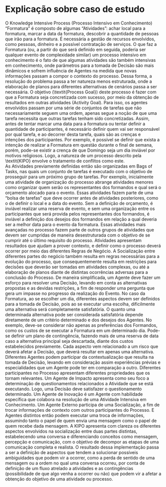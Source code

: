 # Explicação sobre caso de estudo

O Knowledge Intensive Process (Processo Intensivo em Conhecimento) “Formatura” é composto de algumas “Atividades”: achar local para a formatura, marcar a data da formatura, descobrir a quantidade de pessoas que irão para a formatura. É necessária a gestão de recursos envolvidos, como pessoas, dinheiro e a possível contratação de serviços. O que faz a Formatura (ou, a partir do que será definido em seguida, poderia ser qualquer evento de complexidade similar) um processo intensivo em conhecimento é o fato de que algumas atividades são também intensivas em conhecimento, onde parâmetros para a tomada de Decisão são mais dinâmicos e sofrem influência de Agentes na medida que novas informações passam a compor o contexto do processo. Dessa forma, a resolução do problema passa a ter natureza menos estruturada, onde a elaboração de planos para diferentes alternativas de cenários passa a ser necessária. O objetivo (\textit{Process Goal}) deste processo é fazer com que a Formatura seja concretizada com sucesso, por meio da obtenção de resultados em outras atividades (Activity Goal). Para isso, os agentes envolvidos passam por uma série de conjuntos de tarefas que não necessariamente seguem uma ordem, apenas segue a noção de que uma tarefa necessita que outras tarefas tenham sido concretizadas. Assim, antes de tentar marcar uma data para a formatura ou tentar definir a quantidade de participantes, é necessário definir quem vai ser responsável por qual tarefa, e ao decorrer desta tarefa, quais são as crenças e intenções dos participantes. Por exemplo, é possível se definir que exista a intenção de realizar a Formatura em questão durante o final de semana, porém, pode-se existir a crença de que Domingo seja um dia inviável por motivos religiosos. Logo, a natureza de um processo descrito pela \textit{KIPO} envolve o tratamento de conflitos como este.  
As Atividades previamente definidas então são organizadas em Bags of Tasks, nas quais um conjunto de tarefas é executado com o objetivo de prosseguir para um próximo grupo de tarefas. Por exemplo, inicialmente uma atividade de organização do processo abrange atividades menores como organizar quem serão os representantes dos formandos e qual será o orçamento alocado para o evento. Essas atividades fazem parte de uma “bolsa de tarefas” que deve ocorrer antes de atividades posteriores, como o de definir o local e a data do evento. Sem a definição de orçamento, é inviável realizar uma reserva de evento, e sem uma organização entre os participantes que será provida pelos representantes dos formandos, é inviável a definição dos desejos dos formandos em relação a qual deveria ser a melhor data para o evento da formatura. Essas atividades mais avançadas no processo fazem parte de outros grupos de atividades que devem ser cumpridas de maneira desestruturada com o objetivo de se cumprir até o último requisito do processo. 
Atividades apresentam resultados que ajudam a prover contexto, e definir como o processo deverá ocorrer por meio das diferentes Regras de Negócio. A Socialização entre diferentes partes do negócio também resulta em regras necessárias para a evolução do processo, que consequentemente resulta em restrições para decisões que deverão ser tomadas em atividades complexas, ou até a elaboração de planos diante de distintas ocorrências adversas para a conclusão do Processo. 
De maneira simplificada, um Agente deve fazer um esforço para resolver uma Decisão, levando em conta as alternativas propostas e as devidas restrições, a fim de responder uma pergunta que gera um impasse no progresso da realização do Evento. No caso da Formatura, ao se escolher um dia, diferentes aspectos devem ser definidos para a tomada de Decisão, pois ao se executar uma escolha, dificilmente uma alternativa será completamente satisfatória. O quanto uma determinada alternativa pode ser considerada satisfatória depende diretamente de um critério determinado e dos desejos dos Agentes. No exemplo, deve-se considerar não apenas as preferências dos Formandos, como os custos de se executar a Formatura em um determinado dia. Pode-se definir um plano de contingência, fazendo mais de uma reserva de data caso a alternativa principal seja descartada, diante dos custos estabelecidos previamente. Cada aspecto vem relacionado a um risco que deverá afetar a Decisão, que deverá resultar em apenas uma alternativa. Diferentes Agentes podem participar da contextualização que resulta na tomada de Decisão, levando em consideração assim experiências prévias e especialidades que um Agente pode ter em comparação a outro. 
Diferentes participantes no Processo apresentam diferentes propriedades que os tornam relevantes. Um Agente de Impacto apresenta como seu foco a determinação de questionamentos relacionados a Atividade que se está executando. Logo, uma Decisão deve satisfazer o questionamento determinado. Um Agente de Inovação é um Agente com habilidade específica que colabora na resolução de uma Atividade Intensiva em Conhecimento. Um Agente Externo participa de uma Socialização, a fim de trocar informações de contexto com outros participantes do Processo. E Agentes distintos então podem executar uma troca de informações, assumindo tanto o papel de quem envia uma mensagem como o papel de quem recebe dada mensagem. 
A KIPO apresenta com clareza os diferentes aspectos envolvidos na socialização entre duas partes distintas, estabelecendo uma conversa e diferenciando conceitos como mensagem, percepção e comunicação, com o objetivo de decompor as etapas de uma comunicação completa e realista. O resultado dessa implementação passa a ser a definição de aspectos que tendem a solucionar possíveis ambiguidades que podem vir a ocorrer, como a perda de sentido de uma mensagem ou a ordem no qual uma conversa ocorreu, por conta de definição de um fluxo atrelado a atividades e as contingências (possibilidade de que algo venha a ocorrer ou não) que podem vir a afetar a obtenção do objetivo de uma atividade ou processo. 
